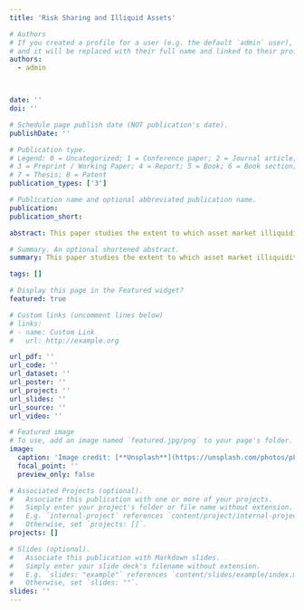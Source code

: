 ```yaml
---
title: 'Risk Sharing and Illiquid Assets'

# Authors
# If you created a profile for a user (e.g. the default `admin` user), write the username (folder name) here
# and it will be replaced with their full name and linked to their profile.
authors:
  - admin



date: ''
doi: ''

# Schedule page publish date (NOT publication's date).
publishDate: ''

# Publication type.
# Legend: 0 = Uncategorized; 1 = Conference paper; 2 = Journal article;
# 3 = Preprint / Working Paper; 4 = Report; 5 = Book; 6 = Book section;
# 7 = Thesis; 8 = Patent
publication_types: ['3']

# Publication name and optional abbreviated publication name.
publication: 
publication_short: 

abstract: This paper studies the extent to which asset market illiquidity affects risk-sharing among asset holders. It is typically assumed that lower asset re-saleablity constrains those agents who need to sell the asset in order to smooth negative income shocks. However, a fall in liquidity amounts to a negative supply shock in the asset market, which creates excess demand for private financial claims. The asset price in turn must rise to equilibrate supply and demand. This response would leave the budget constraint for sellers of the assets unaffected, with no effect on consumption. I build a model where assets are traded subject to search and matching frictions with two types of agents, large households and financial intermediaries. Members of a typical household receive an idiosyncratic endowment shock, those who receive a high endowment participate in the market as buyers of the asset, while those who receive a low endowment are sellers. The matching technology is owned by financial intermediaries, who process the buy-sell claims, at some cost, and the transaction price is determined as the solution to a bargaining problem between buyers and sellers. Matching efficiency in this market endogenously determines the degree of asset illiquidity. It is shown that the combination of lower liquidity, along with the pricing mechanism derived from the bargaining problem, tightens the budget constraint for the members that receive the low endowment, who are less able to finance consumption. As a consequence, the consumption wedge between household members increases, deviating from perfect risk sharing.

# Summary. An optional shortened abstract.
summary: This paper studies the extent to which asset market illiquidity affects risk-sharing among asset holders. It is typically assumed that lower asset re-saleablity constrains those agents who need to sell the asset in order to smooth negative income shocks. However, a fall in liquidity amounts to a negative supply shock in the asset market, which creates excess demand for private financial claims. The asset price in turn must rise to equilibrate supply and demand. This response would leave the budget constraint for sellers of the assets unaffected, with no effect on consumption. I build a model where assets are traded subject to search and matching frictions with two types of agents, large households and financial intermediaries. Members of a typical household receive an idiosyncratic endowment shock, those who receive a high endowment participate in the market as buyers of the asset, while those who receive a low endowment are sellers. The matching technology is owned by financial intermediaries, who process the buy-sell claims, at some cost, and the transaction price is determined as the solution to a bargaining problem between buyers and sellers. Matching efficiency in this market endogenously determines the degree of asset illiquidity. It is shown that the combination of lower liquidity, along with the pricing mechanism derived from the bargaining problem, tightens the budget constraint for the members that receive the low endowment, who are less able to finance consumption. As a consequence, the consumption wedge between household members increases, deviating from perfect risk sharing.

tags: []

# Display this page in the Featured widget?
featured: true

# Custom links (uncomment lines below)
# links:
# - name: Custom Link
#   url: http://example.org

url_pdf: ''
url_code: ''
url_dataset: ''
url_poster: ''
url_project: ''
url_slides: ''
url_source: ''
url_video: ''

# Featured image
# To use, add an image named `featured.jpg/png` to your page's folder.
image:
  caption: 'Image credit: [**Unsplash**](https://unsplash.com/photos/pLCdAaMFLTE)'
  focal_point: ''
  preview_only: false

# Associated Projects (optional).
#   Associate this publication with one or more of your projects.
#   Simply enter your project's folder or file name without extension.
#   E.g. `internal-project` references `content/project/internal-project/index.md`.
#   Otherwise, set `projects: []`.
projects: []

# Slides (optional).
#   Associate this publication with Markdown slides.
#   Simply enter your slide deck's filename without extension.
#   E.g. `slides: "example"` references `content/slides/example/index.md`.
#   Otherwise, set `slides: ""`.
slides: ''
---
```

